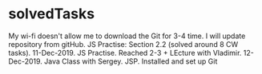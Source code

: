 # solvedTasks
My wi-fi doesn't allow me to download the Git for 3-4 time. I will update repository from gitHub.
JS Practise: Section 2.2 (solved around 8 CW tasks).
11-Dec-2019. JS Practise. Reached 2-3 + LEcture with Vladimir.
12-Dec-2019. Java Class with Sergey. JSP. Installed and set up Git
